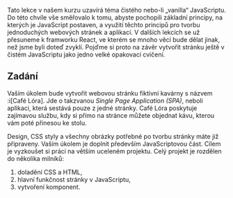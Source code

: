 Tato lekce v našem kurzu uzavírá téma čistého nebo-li „vanilla“ JavaScriptu. Do této chvíle vše směřovalo k tomu, abyste pochopili základní principy, na kterých je JavaScript postaven, a využití těchto principů pro tvorbu jednoduchých webových stránek a aplikací. V dalších lekcích se už přesuneme k framworku React, ve kterém se mnoho věcí bude dělat jinak, než jsme byli doteď zvyklí. Pojďme si proto na závěr vytvořit stránku ještě v čistém JavaScriptu jako jedno velké opakovací cvičení.

## Zadání

Vaším úkolem bude vytvořit webovou stránku fiktivní kavárny s názvem :i[Café Lóra]. Jde o takzvanou _Single Page Application (SPA)_, neboli aplikaci, která sestává pouze z jedné stránky. Café Lóra poskytuje zajímavou službu, kdy si přímo na stránce můžete objednat kávu, kterou vám poté přinesou ke stolu.

Design, CSS styly a všechny obrázky potřebné po tvorbu stránky máte již připraveny. Vaším úkolem je doplnit především JavaScriptovou část. Cílem je vyzkoušet si práci na větším uceleném projektu. Celý projekt je rozdělen do několika milníků:

1. doladění CSS a HTML,
1. hlavní funkčnost stránky v JavaScriptu,
1. vytvoření komponent.
